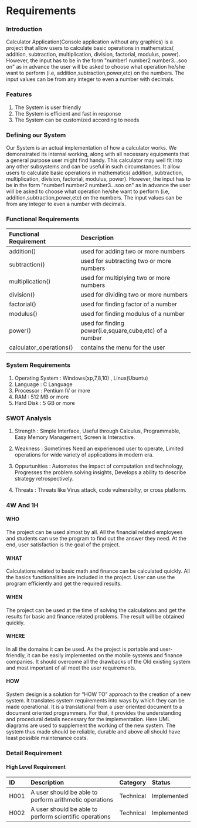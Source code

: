 # Requirements

### Introduction

Calculator Application(Console application without any graphics) is a project that allow users to calculate basic operations in mathematics( addition, subtraction, multiplication, division, factorial, modulus, power). However, the input has to be in the form "number1 number2 number3...soo on" as in advance the user will be asked to choose what operation he/she want to perform (i.e, addition,subtraction,power,etc) on the numbers. The input values can be from any integer to even a number with decimals.

### Features

1. The System is user friendly
2. The System is efficient and fast in response
3. The System can be customized according to needs

### Defining our System

Our System is an actual implementation of how a calculator works. We demonstrated its internal working, along with all necessary equipments that a general purpose user might find handy. This calculator may well fit into any other subsystems and can be useful in such circumstances. It allow users to calculate basic operations in mathematics( addition, subtraction, multiplication, division, factorial, modulus, power). However, the input has to be in the form "number1 number2 number3...soo on" as in advance the user will be asked to choose what operation he/she want to perform (i.e, addition,subtraction,power,etc) on the numbers. The input values can be from any integer to even a number with decimals.

### Functional Requirements

|Functional Requirement  |                       Description                       |
|:-----------------------|:--------------------------------------------------------|
| addition()             | used for adding two or more numbers                     | 
| subtraction()          | used for subtracting two or more numbers                |
| multiplication()       | used for multiplying two or more numbers                |
| division()             | used for dividing two or more numbers                   |
| factorial()            | used for finding factor of a number                     |
| modulus()              | used for finding modulus of a number                    |
| power()                | used for finding power(i.e,square,cube,etc) of a number |
| calculator_operations()| contains the menu for the user                          |


### System Requirements

1. Operating System : Windows(xp,7,8,10) , Linux(Ubuntu)
2. Language         : C Language
3. Processor        : Pentium IV or more
4. RAM              : 512 MB or more
5. Hard Disk        : 5 GB or more

### SWOT Analysis

1. Strength         : Simple Interface, Useful through Calculus, Programmable, Easy Memory Management, Screen is Interactive.

2. Weakness         : Sometimes Need an experienced user to operate, Limited operations for wide variety of applications in modern era.

3. Oppurtunities    : Automates the impact of computation and technology, Progresses the problem solving insights, Develops a ability to describe strategy retrospectively.

4. Threats          : Threats like Virus attack, code vulnerabilty, or cross platform.

### 4W And 1H

#### WHO
The project can be used almost by all. All the financial related employees and students can use the program to find out the answer they need. At the end, user satisfaction is the goal of the project.

#### WHAT
Calculations related to basic math and finance can be calculated quickly. All the basics functionalities are included in the project. User can use the program efficiently and get the required results.

#### WHEN
The project can be used at the time of solving the calculations and get the results for basic and finance related problems. The result will be obtained quickly.

#### WHERE
In all the domains it can be used. As the project is portable and user-friendly, it can be easily implemented on the mobile systems and finance companies. It should overcome all the drawbacks of the Old existing system and most important of all meet the user requirements.

#### HOW
System design is a solution for “HOW TO” approach to the creation of a new system. It translates system requirements into ways by which they can be made operational. It is a translational from a user oriented document to a document oriented programmers. For that, it provides the understanding and procedural details necessary for the implementation. Here UML diagrams are used to supplement the working of the new system. The system thus made should be reliable, durable and above all should have least possible maintenance costs.


### Detail Requirement

#### High Level Requirement

|ID|Description|Category|Status|
|:-|:----------|:-------|:-----|
| H001 | A user should be able to perform arithmetic operations | Technical | Implemented |
| H002 | A user should be able to perform scientific operations | Technical | Implemented |
